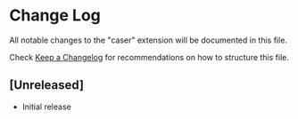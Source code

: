 # Change Log

All notable changes to the "caser" extension will be documented in this file.

Check [Keep a Changelog](http://keepachangelog.com/) for recommendations on how to structure this file.

## [Unreleased]

- Initial release